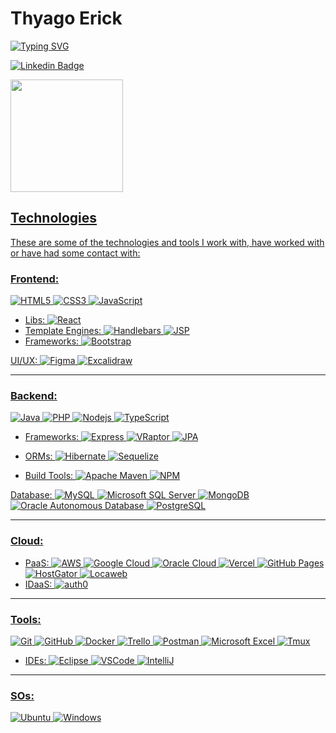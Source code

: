 # Thyago Erick

[![Typing SVG](https://readme-typing-svg.demolab.com?font=Roboto&weight=500&size=15&duration=2500&pause=500&color=1ED760&random=false&width=300&height=22&lines=Full+Stack+Developer;UI%2FUX+Designer;Data+Science+%26+Statistics+Enthusiast;Open+Source+Advocate;Eternal+apprentice)](https://git.io/typing-svg)

[![Linkedin Badge](https://img.shields.io/badge/-LinkedIn-E5289E?style=flat-square&logo=Linkedin&logoColor=white&link=https://www.linkedin.com/in/thyagoerick/)](https://www.linkedin.com/in/thyagoerick/)


<div>
   <a href="https://github.com/thyagoerick">
   <img height="180em" src="https://github-readme-stats.vercel.app/api/top-langs/?username=thyagoerick&layout=compact&langs_count=6&theme=synthwave"/>
</div>



## Technologies

These are some of the technologies and tools I work with, have worked with or have had some contact with:

### Frontend:
![HTML5](https://img.shields.io/badge/-HTML5-E5289E?style=flat-square&logo=html5&logoColor=white)
![CSS3](https://img.shields.io/badge/-CSS3-E5289E?style=flat-square&logo=css3&logoColor=white)
![JavaScript](https://img.shields.io/badge/-JavaScript-E5289E?style=flat-square&logo=javascript&logoColor=white)
- Libs:
  ![React](https://img.shields.io/badge/-React-E5289E?style=flat-square&logo=react&logoColor=white)
- Template Engines:
  ![Handlebars](https://img.shields.io/badge/-Handlebars-E5289E?style=flat-square&logo=handlebarsdotjs&logoColor=white)
  ![JSP](https://img.shields.io/badge/-JSP-E5289E?style=flat-square&logo=jsp&logoColor=white)
- Frameworks:
  ![Bootstrap](https://img.shields.io/badge/-Bootstrap-E5289E?style=flat-square&logo=bootstrap&logoColor=white)
  
UI/UX:
![Figma](https://img.shields.io/badge/-Figma-E5289E?style=flat-square&logo=figma&logoColor=white)
![Excalidraw](https://img.shields.io/badge/-Excalidraw-E5289E?style=flat-square&logo=excalidraw&logoColor=white)

----

### Backend: 
![Java](https://img.shields.io/badge/-%20☕︎%20Java-E5289E?style=flat-square&logo=java)
![PHP](https://img.shields.io/badge/-PHP-E5289E?style=flat-square&logo=php&logoColor=white)
![Nodejs](https://img.shields.io/badge/-Nodejs-E5289E?style=flat-square&logo=Node.js&logoColor=white)
![TypeScript](https://img.shields.io/badge/-TypeScript-E5289E?style=flat-square&logo=typescript&logoColor=white)
- Frameworks:
  ![Express](https://img.shields.io/badge/-Express-E5289E?style=flat-square&logo=Express&logoColor=white)
  ![VRaptor](https://img.shields.io/badge/-VRaptor-E5289E?style=flat-square&logo=VRaptor&logoColor=white)
  ![JPA](https://img.shields.io/badge/-JPA-E5289E?style=flat-square&logo=JPA&logoColor=white)

- ORMs:
  ![Hibernate](https://img.shields.io/badge/-Hibernate-E5289E?style=flat-square&logo=Hibernate&logoColor=white)
  ![Sequelize](https://img.shields.io/badge/-Sequelize-E5289E?style=flat-square&logo=Sequelize&logoColor=white)

- Build Tools:
  ![Apache Maven](https://img.shields.io/badge/-Apache%20Maven-E5289E?style=flat-square&logo=apachemaven&logoColor=white)
  ![NPM](https://img.shields.io/badge/-NPM-E5289E?style=flat-square&logo=npm&logoColor=white) 
  
Database:
![MySQL](https://img.shields.io/badge/-MySQL-E5289E?style=flat-square&logo=mysql&logoColor=white)
![Microsoft SQL Server](https://img.shields.io/badge/-SQL%20Server-E5289E?style=flat-square&logo=microsoft-sql-server&logoColor=white)
![MongoDB](https://img.shields.io/badge/-MongoDB-E5289E?style=flat-square&logo=mongodb&logoColor=white)
![Oracle Autonomous Database](https://img.shields.io/badge/Oracle%20Autonomous%20Database-E5289E?style=flat-square&logo=oracle&logoColor=white)
![PostgreSQL](https://img.shields.io/badge/-PostgreSQL-E5289E?style=flat-square&logo=postgresql&logoColor=white)

----

### Cloud:
- PaaS:
![AWS](https://img.shields.io/badge/AWS-E5289E?style=flat-square&logo=amazonaws&logoColor=white)
![Google Cloud](https://img.shields.io/badge/GCP-E5289E?style=flat-square&logo=google-cloud&logoColor=white)
![Oracle Cloud](https://img.shields.io/badge/OCI-E5289E?style=flat-square&logo=oracle&logoColor=white)
![Vercel](https://img.shields.io/badge/-Vercel-E5289E?style=flat-square&logo=vercel&logoColor=white)
![GitHub Pages](https://img.shields.io/badge/-GitHub%20Pages-E5289E?style=flat-square&logo=githubpages&logoColor=white)
![HostGator](https://img.shields.io/badge/-HostGator-E5289E?style=flat-square&logo=HostGator&logoColor=white)
![Locaweb](https://img.shields.io/badge/-Locaweb-E5289E?style=flat-square&logo=Locaweb&logoColor=white)
- IDaaS:
![auth0](https://img.shields.io/badge/-auth0-E5289E?style=flat-square&logo=auth0&logoColor=white)

----

### Tools:
![Git](https://img.shields.io/badge/-Git-E5289E?style=flat-square&logo=git&logoColor=white)
![GitHub](https://img.shields.io/badge/-GitHub-E5289E?style=flat-square&logo=github&logoColor=white)
![Docker](https://img.shields.io/badge/-Docker-E5289E?style=flat-square&logo=docker&logoColor=white)
![Trello](https://img.shields.io/badge/-Trello-E5289E?style=flat-square&logo=trello&logoColor=white)
![Postman](https://img.shields.io/badge/-Postman-E5289E?style=flat-square&logo=postman&logoColor=white)
![Microsoft Excel](https://img.shields.io/badge/-Microsoft%20Excel-E5289E?style=flat-square&logo=microsoftexcel&logoColor=white)
![Tmux](https://img.shields.io/badge/-tmux-E5289E?style=flat-square&logo=tmux&logoColor=white)
- IDEs:
![Eclipse](https://img.shields.io/badge/-Eclipse-E5289E?style=flat-square&logo=eclipse&logoColor=white)
![VSCode](https://img.shields.io/badge/-VSCode-E5289E?style=flat-square&logo=visual-studio-code&logoColor=white)
![IntelliJ](https://img.shields.io/badge/-IntelliJ%20IDEA-E5289E?style=flat-square&logo=intellij-idea&logoColor=white)

----

### SOs:
![Ubuntu](https://img.shields.io/badge/-Ubuntu-E5289E?style=flat-square&logo=ubuntu&logoColor=white)
![Windows](https://img.shields.io/badge/-Windows-E5289E?style=flat-square&logo=windows&logoColor=white)
